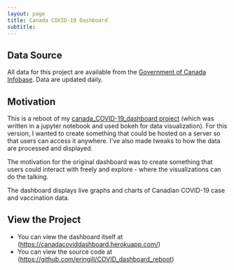 ```yaml
---
layout: page
title: Canada COVID-19 Dashboard
subtitle: 
---
```

Data Source
-----------
All data for this project are available from the [Government of Canada Infobase](https://health-infobase.canada.ca). Data are updated daily.

Motivation
----------
This is a reboot of my [canada_COVID-19_dashboard project](https://github.com/eringill/canada_COVID-19_dashboard) (which was written in a jupyter notebook and used bokeh for data visualization).
For this version, I wanted to create something that could be hosted on a server so that users can access it anywhere.
I've also made tweaks to how the data are processed and displayed.

The motivation for the original dashboard was to create something that users could interact with freely and explore - where the visualizations can do the talking.

The dashboard displays live graphs and charts of Canadian COVID-19 case and vaccination data.

View the Project
----------------
- You can view the dashboard itself at (https://canadacoviddashboard.herokuapp.com/)
- You can view the source code at (https://github.com/eringill/COVID_dashboard_reboot)